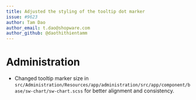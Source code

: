 ```yaml
---
title: Adjusted the styling of the tooltip dot marker
issue: #9623
author: Tam Dao
author_email: t.dao@shopware.com
author_github: @daothithientamm
---
```

# Administration
* Changed tooltip marker size in `src/Administration/Resources/app/administration/src/app/component/base/sw-chart/sw-chart.scss` for better alignment and consistency.

